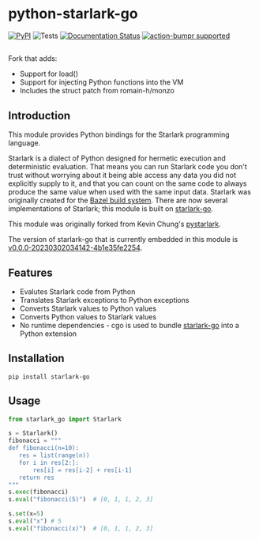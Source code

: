 # python-starlark-go

[![PyPI](https://img.shields.io/pypi/v/starlark-go)](https://pypi.org/project/starlark-go/)
![Tests](https://github.com/caketop/python-starlark-go/actions/workflows/test.yml/badge.svg)
[![Documentation Status](https://readthedocs.org/projects/python-starlark-go/badge/?version=latest)](https://python-starlark-go.readthedocs.io/en/latest/?badge=latest)
[![action-bumpr supported](https://img.shields.io/badge/bumpr-supported-ff69b4?logo=github&link=https://github.com/haya14busa/action-bumpr)](https://github.com/haya14busa/action-bumpr)

##

Fork that adds:

- Support for load()
- Support for injecting Python functions into the VM
- Includes the struct patch from romain-h/monzo


## Introduction

This module provides Python bindings for the Starlark programming language.

Starlark is a dialect of Python designed for hermetic execution and deterministic evaluation. That means you can run Starlark code you don't trust without worrying about it being able access any data you did not explicitly supply to it, and that you can count on the same code to always produce the same value when used with the same input data. Starlark was originally created for the [Bazel build system](https://bazel.build/). There are now several implementations of Starlark; this module is built on [starlark-go](https://github.com/google/starlark-go).

This module was originally forked from Kevin Chung's [pystarlark](https://github.com/ColdHeat/pystarlark).

The version of starlark-go that is currently embedded in this module is [v0.0.0-20230302034142-4b1e35fe2254](https://pkg.go.dev/go.starlark.net@v0.0.0-20230302034142-4b1e35fe2254).

## Features

- Evalutes Starlark code from Python
- Translates Starlark exceptions to Python exceptions
- Converts Starlark values to Python values
- Converts Python values to Starlark values
- No runtime dependencies - cgo is used to bundle [starlark-go](https://github.com/google/starlark-go) into a Python extension

## Installation

```
pip install starlark-go
```

## Usage

```python
from starlark_go import Starlark

s = Starlark()
fibonacci = """
def fibonacci(n=10):
   res = list(range(n))
   for i in res[2:]:
       res[i] = res[i-2] + res[i-1]
   return res
"""
s.exec(fibonacci)
s.eval("fibonacci(5)")  # [0, 1, 1, 2, 3]

s.set(x=5)
s.eval("x") # 5
s.eval("fibonacci(x)")  # [0, 1, 1, 2, 3]
```
